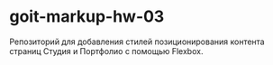 # goit-markup-hw-03
Репозиторий для добавления стилей позиционирования контента страниц Студия и Портфолио с помощью Flexbox.

